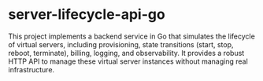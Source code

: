 # server-lifecycle-api-go
This project implements a backend service in Go that simulates the lifecycle of virtual servers, including provisioning, state transitions (start, stop, reboot, terminate), billing, logging, and observability. It provides a robust HTTP API to manage these virtual server instances without managing real infrastructure.
